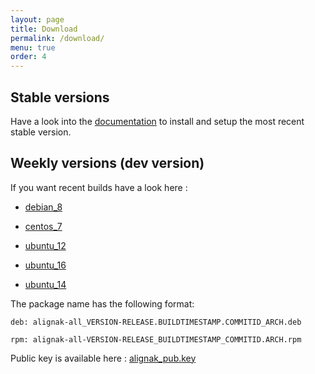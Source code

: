 ```yaml
---
layout: page
title: Download
permalink: /download/
menu: true
order: 4
---
```


## Stable versions

Have a look into the [documentation](http://alignak-doc.readthedocs.org/en/latest/02_installation/index.html) to install and setup the most recent stable version.


## Weekly versions (dev version)

If you want recent builds have a look here :


* [debian_8](/build/debian_8/alignak-all_0.2-1.1483204843.791ca8f_all.deb)

* [centos_7](/build/centos_7/alignak-all-0.2-1_1483204843_791ca8f.el7.x86_64.rpm)

* [ubuntu_12](/build/ubuntu_12/alignak-all_0.2-1.1483204843.791ca8f_all.deb)

* [ubuntu_16](/build/ubuntu_16/alignak-all_0.2-1.1483204843.791ca8f_all.deb)

* [ubuntu_14](/build/ubuntu_14/alignak-all_0.2-1.1483204843.791ca8f_all.deb)


The package name has the following format:

```		
deb: alignak-all_VERSION-RELEASE.BUILDTIMESTAMP.COMMITID_ARCH.deb
```

```
rpm: alignak-all-VERSION-RELEASE_BUILDTIMESTAMP_COMMITID.ARCH.rpm		
```

Public key is available here : [alignak_pub.key](/repos/alignak_pub.key)